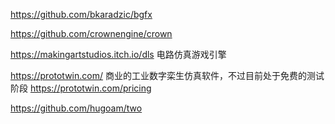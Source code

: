 https://github.com/bkaradzic/bgfx

https://github.com/crownengine/crown

https://makingartstudios.itch.io/dls 电路仿真游戏引擎

https://prototwin.com/ 商业的工业数字栾生仿真软件，不过目前处于免费的测试阶段 https://prototwin.com/pricing 


https://github.com/hugoam/two


